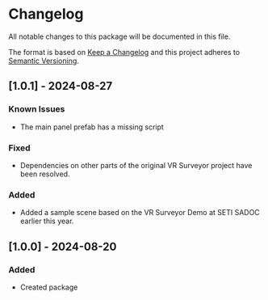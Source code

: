 # Changelog
All notable changes to this package will be documented in this file.

The format is based on [Keep a Changelog](http://keepachangelog.com/en/1.0.0/)
and this project adheres to [Semantic Versioning](http://semver.org/spec/v2.0.0.html).

## [1.0.1] - 2024-08-27
### Known Issues
- The main panel prefab has a missing script
### Fixed
- Dependencies on other parts of the original VR Surveyor project have been resolved.
### Added
- Added a sample scene based on the VR Surveyor Demo at SETI SADOC earlier this year.

## [1.0.0] - 2024-08-20
### Added
- Created package
